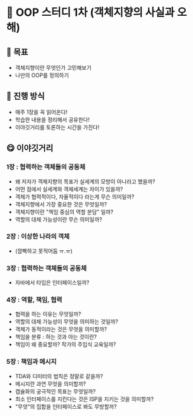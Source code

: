 # 📔 OOP 스터디 1차 (객체지향의 사실과 오해)
## 🎯 목표
 - 객체지향이란 무엇인가 고민해보기
 - 나만의 OOP를 정의하기

## 🙋 진행 방식
 - 매주 1장을 꼭 읽어온다!
 - 학습한 내용을 정리해서 공유한다!
 - 이야깃거리를 토론하는 시간을 가진다!

## 😋 이야깃거리
### 1장 : 협력하는 객체들의 공동체
- 왜 저자가 객체지향의 목표가 실세계의 모방이 아니라고 했을까?
- 어떤 점에서 실세계와 객체세계는 차이가 있을까?
- 객체가 협력적이다, 자율적이다 라는게 무슨 의미일까?
- 객체지향에서 가장 중요한 것은 무엇일까?
- 객체지향이란 "책임 중심의 역할 분담" 일까?
- 역할의 대체 가능성이란 무슨 의미일까?

### 2장 : 이상한 나라의 객체
- (깜빡하고 못적어둠 ㅠ.ㅠ)

### 3장 : 협력하는 객체들의 공동체
- 자바에서 타입은 인터페이스일까?

### 4장 : 역할, 책임, 협력
- 협력을 하는 이유는 무엇일까?
- 역할의 대체 가능성이 무엇을 의미하는 것일까?
- 객체가 동적이라는 것은 무엇을 의미할까?
- 책임을 분류 : 하는 것과 아는 것이란?
- 책임이 왜 중요할까? 작가의 주입식 교육일까?

### 5장 : 책임과 메시지
- TDA와 디미터의 법칙은 정말로 같을까?
- 메시지란 과연 무엇을 의미할까?
- 캡슐화의 궁극적인 목표는 무엇일까?
- 최소 인터페이스를 지킨다는 것은 ISP을 지키는 것을 의미할까?
- "무엇"의 집합을 인터페이스로 봐도 무방할까?

